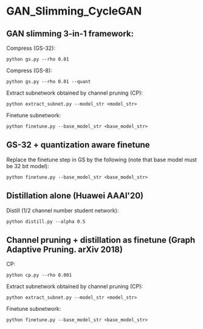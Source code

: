 # GAN_Slimming_CycleGAN

## GAN slimming 3-in-1 framework:
Compress (GS-32):
```
python gs.py --rho 0.01
```

Compress (GS-8):
```
python gs.py --rho 0.01 --quant
```

Extract subnetwork obtained by channel pruning (CP):
```
python extract_subnet.py --model_str <model_str>
```

Finetune subnetwork:
```
python finetune.py --base_model_str <base_model_str>
```

## GS-32 + quantization aware finetune
Replace the finetune step in GS by the following (note that base model must be 32 bit model):
```
python finetune.py --base_model_str <base_model_str>
```

## Distillation alone (Huawei AAAI'20)
Distill (1/2 channel number student network):
```
python distill.py --alpha 0.5
```

## Channel pruning + distillation as finetune (Graph Adaptive Pruning. arXiv 2018)
CP:
```
python cp.py --rho 0.001
```

Extract subnetwork obtained by channel pruning (CP):
```
python extract_subnet.py --model_str <model_str>
```

Finetune subnetwork:
```
python finetune.py --base_model_str <base_model_str>
```

